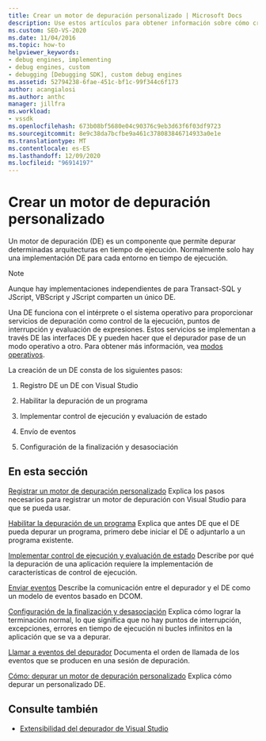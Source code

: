 ```yaml
---
title: Crear un motor de depuración personalizado | Microsoft Docs
description: Use estos artículos para obtener información sobre cómo crear un motor de depuración que permita la depuración de arquitecturas en tiempo de ejecución concretas.
ms.custom: SEO-VS-2020
ms.date: 11/04/2016
ms.topic: how-to
helpviewer_keywords:
- debug engines, implementing
- debug engines, custom
- debugging [Debugging SDK], custom debug engines
ms.assetid: 52794238-6fae-451c-bf1c-99f344c6f173
author: acangialosi
ms.author: anthc
manager: jillfra
ms.workload:
- vssdk
ms.openlocfilehash: 673b08bf5680e04c90376c9eb3d63f6f03df9723
ms.sourcegitcommit: 8e9c38da7bcfbe9a461c378083846714933a0e1e
ms.translationtype: MT
ms.contentlocale: es-ES
ms.lasthandoff: 12/09/2020
ms.locfileid: "96914197"
---
```

# <a name="create-a-custom-debug-engine"></a>Crear un motor de depuración personalizado
Un motor de depuración (DE) es un componente que permite depurar determinadas arquitecturas en tiempo de ejecución. Normalmente solo hay una implementación DE para cada entorno en tiempo de ejecución.

> [!NOTE]
> Aunque hay implementaciones independientes de para Transact-SQL y JScript, VBScript y JScript comparten un único DE.

 Una DE funciona con el intérprete o el sistema operativo para proporcionar servicios de depuración como control de la ejecución, puntos de interrupción y evaluación de expresiones. Estos servicios se implementan a través DE las interfaces DE y pueden hacer que el depurador pase de un modo operativo a otro. Para obtener más información, vea [modos operativos](../../extensibility/debugger/operational-modes.md).

 La creación de un DE consta de los siguientes pasos:

1. Registro DE un DE con Visual Studio

2. Habilitar la depuración de un programa

3. Implementar control de ejecución y evaluación de estado

4. Envío de eventos

5. Configuración de la finalización y desasociación

## <a name="in-this-section"></a>En esta sección
 [Registrar un motor de depuración personalizado](../../extensibility/debugger/registering-a-custom-debug-engine.md) Explica los pasos necesarios para registrar un motor de depuración con Visual Studio para que se pueda usar.

 [Habilitar la depuración de un programa](../../extensibility/debugger/enabling-a-program-to-be-debugged.md) Explica que antes DE que el DE pueda depurar un programa, primero debe iniciar el DE o adjuntarlo a un programa existente.

 [Implementar control de ejecución y evaluación de estado](../../extensibility/debugger/execution-control-and-state-evaluation.md) Describe por qué la depuración de una aplicación requiere la implementación de características de control de ejecución.

 [Enviar eventos](../../extensibility/debugger/sending-events.md) Describe la comunicación entre el depurador y el DE como un modelo de eventos basado en DCOM.

 [Configuración de la finalización y desasociación](../../extensibility/debugger/termination-and-detaching.md) Explica cómo lograr la terminación normal, lo que significa que no hay puntos de interrupción, excepciones, errores en tiempo de ejecución ni bucles infinitos en la aplicación que se va a depurar.

 [Llamar a eventos del depurador](../../extensibility/debugger/calling-debugger-events.md) Documenta el orden de llamada de los eventos que se producen en una sesión de depuración.

 [Cómo: depurar un motor de depuración personalizado](../../extensibility/debugger/how-to-debug-a-custom-debug-engine.md) Explica cómo depurar un personalizado DE.

## <a name="see-also"></a>Consulte también
- [Extensibilidad del depurador de Visual Studio](../../extensibility/debugger/visual-studio-debugger-extensibility.md)
